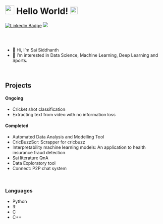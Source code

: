
# <img src="https://github.com/Shiv-sharma-111/Shiv-sharma-111/blob/master/Assets/Hi.gif" width="29px"> Hello World!&nbsp;<img src="https://github.com/Shiv-sharma-111/Shiv-sharma-111/blob/master/Assets/Earth.gif" width="24px">


[![Linkedin Badge](https://img.shields.io/badge/-Sai%20Siddhanth-blue?style=flat-square&logo=Linkedin&logoColor=white&link=https://www.linkedin.com/in/sai-siddhanth-752b00184/)](https://www.linkedin.com/in/sai-siddhanth-752b00184/)
<a href="mailto:saisiddhanthreddy@gmail.com"><img src="https://img.shields.io/badge/Gmail-blue?style=flat-square&logo=gmail"></a>

<br/>
<br/>



- 👋 Hi, I’m Sai Siddhanth
- 👀 I’m interested in Data Science, Machine Learning, Deep Learning and Sports.
<!--
- 🌱 I’m currently learning all of the above.
- 💞️ I’m looking for Data Science internships.
-->

<br/>


## Projects

#### Ongoing

 - Cricket shot classification
 - Extracting text from video with no information loss

 
#### Completed
 - Automated Data Analysis and Modelling Tool
 - CricBuzzScr: Scrapper for cricbuzz
 - Interpretability machine learning models: An application to health
   insurance fraud detection
 - Sai literature QnA 
 - Data Exploratory tool  
 - Connect: P2P chat system

<br/>

### Languages
- Python
- R
- C
- C++

<!--
### Unlock this after you get famous

<h3 dir="auto"><a id="user-content--github-profile-stats" class="anchor" aria-hidden="true" href="#-github-profile-stats"><svg class="octicon octicon-link" viewBox="0 0 16 16" version="1.1" width="16" height="16" aria-hidden="true"><path fill-rule="evenodd" d="M7.775 3.275a.75.75 0 001.06 1.06l1.25-1.25a2 2 0 112.83 2.83l-2.5 2.5a2 2 0 01-2.83 0 .75.75 0 00-1.06 1.06 3.5 3.5 0 004.95 0l2.5-2.5a3.5 3.5 0 00-4.95-4.95l-1.25 1.25zm-4.69 9.64a2 2 0 010-2.83l2.5-2.5a2 2 0 012.83 0 .75.75 0 001.06-1.06 3.5 3.5 0 00-4.95 0l-2.5 2.5a3.5 3.5 0 004.95 4.95l1.25-1.25a.75.75 0 00-1.06-1.06l-1.25 1.25a2 2 0 01-2.83 0z"></path></svg></a><g-emoji class="g-emoji" alias="computer" fallback-src="https://github.githubassets.com/images/icons/emoji/unicode/1f4bb.png">💻</g-emoji> GitHub Profile Stats</h3>

<img height="180em" src="https://github-readme-stats.vercel.app/api?username=Siddhu-26&theme=dark&show_icons=true" />
<img height="180em" src="https://github-readme-stats.vercel.app/api/top-langs/?username=Siddhu-26&theme=dark&layout=compact" />
<img height="180em" src="https://streak-stats.demolab.com/?user=Siddhu-26&theme=dark" />

<br/>
-->


<!---
Siddhu-26/Siddhu-26 is a ✨ special ✨ repository because its `README.md` (this file) appears on your GitHub profile.
You can click the Preview link to take a look at your changes.
--->
